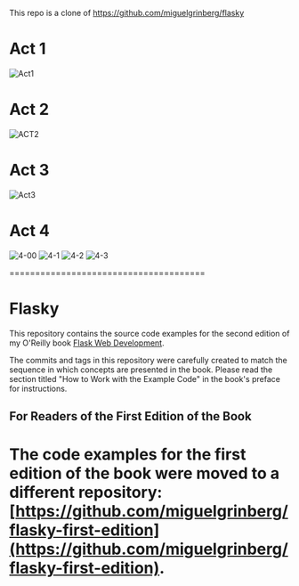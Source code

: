 This repo is a clone of https://github.com/miguelgrinberg/flasky
# Act 1
![Act1](https://user-images.githubusercontent.com/37389868/192411330-cd587509-9e68-4789-86f1-4f437c875710.png)
# Act 2
![ACT2](https://user-images.githubusercontent.com/37389868/192411348-af80cde5-e7b4-4671-b902-fe62099a437b.png)
# Act 3
![Act3](https://user-images.githubusercontent.com/37389868/192411363-b3cb0259-8d1a-42fd-a141-9c670a8a1775.png)
# Act 4
![4-00](https://user-images.githubusercontent.com/37389868/192897577-22bb4bf8-1ddc-4f46-90f3-bd4ce5749efc.png)
![4-1](https://user-images.githubusercontent.com/37389868/192411437-64497d9a-b7ad-4903-bb49-225a153da990.png)
![4-2](https://user-images.githubusercontent.com/37389868/192411442-4ebaca4a-1123-4d7f-b209-35fb428fb1b2.png)
![4-3](https://user-images.githubusercontent.com/37389868/192411448-57d1224d-ae71-4081-b283-40021205f3d0.png)

======================================

Flasky
======

This repository contains the source code examples for the second edition of my O'Reilly book [Flask Web Development](http://www.flaskbook.com).

The commits and tags in this repository were carefully created to match the sequence in which concepts are presented in the book. Please read the section titled "How to Work with the Example Code" in the book's preface for instructions.

For Readers of the First Edition of the Book
--------------------------------------------

The code examples for the first edition of the book were moved to a different repository: [https://github.com/miguelgrinberg/flasky-first-edition](https://github.com/miguelgrinberg/flasky-first-edition).
=======

